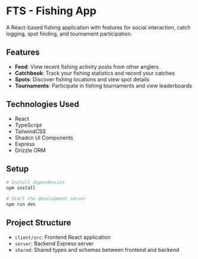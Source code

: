 # FTS - Fishing App

A React-based fishing application with features for social interaction, catch logging, spot finding, and tournament participation.

## Features

- **Feed**: View recent fishing activity posts from other anglers
- **Catchbook**: Track your fishing statistics and record your catches
- **Spots**: Discover fishing locations and view spot details
- **Tournaments**: Participate in fishing tournaments and view leaderboards

## Technologies Used

- React
- TypeScript
- TailwindCSS
- Shadcn UI Components
- Express
- Drizzle ORM

## Setup

```bash
# Install dependencies
npm install

# Start the development server
npm run dev
```

## Project Structure

- `client/src`: Frontend React application
- `server`: Backend Express server
- `shared`: Shared types and schemas between frontend and backend
